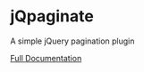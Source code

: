 jQpaginate
==========

A simple jQuery pagination plugin

[Full Documentation](http://dtopaloglou.github.io/jQpaginate/)
